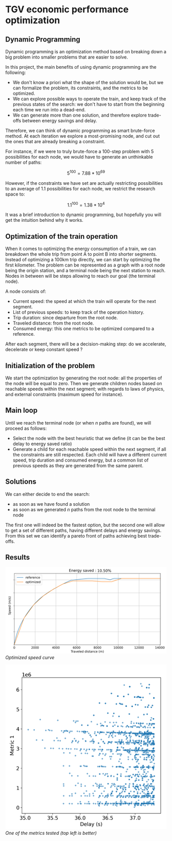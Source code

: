 # TGV economic performance optimization

## Dynamic Programming

Dynamic programming is an optimization method based on breaking down a big problem into smaller problems that are easier to solve.

In this project, the main benefits of using dynamic programming are the following:

- We don't know a priori what the shape of the solution would be, but we can formalize the problem, its constraints, and the metrics to be optimized.
- We can explore possible ways to operate the train, and keep track of the previous states of the search: we don't have to start from the beginning each time we run into a dead-end.
- We can generate more than one solution, and therefore explore trade-offs between energy savings and delay.

Therefore, we can think of dynamic programming as smart brute-force method. At each iteration we explore a most-promising node, and cut out the ones that are already breaking a constraint.

For instance, if we were to truly brute-force a 100-step problem with 5 possibilities for each node, we would have to generate an unthinkable number of paths:

<div class="text-center mb-0">

$$
5^{100} = 7.88*10^{69}
$$

</div>

However, if the constraints we have set are actually restricting possibilities to an average of 1.1 possibilities for each node, we restrict the research space to:

<div class="text-center mb-0">

$$
1.1^{100} = 1.38*10^4
$$

</div>

It was a brief introduction to dynamic programming, but hopefully you will get the intuition behind why it works.

## Optimization of the train operation

When it comes to optimizing the energy consumption of a train, we can breakdown the whole trip from point A to point B into shorter segments. Instead of optimizing a 100km trip directly, we can start by optimizing the first kilometer. The problem can be represented as a graph with a root node being the origin station, and a terminal node being the next station to reach. Nodes in between will be steps allowing to reach our goal (the terminal node).

A node consists of:

- Current speed: the speed at which the train will operate for the next segment.
- List of previous speeds: to keep track of the operation history.
- Trip duration: since departure from the root node.
- Traveled distance: from the root node.
- Consumed energy: this one metrics to be optimized compared to a reference.

After each segment, there will be a decision-making step: do we accelerate, decelerate or keep constant speed ? 

## Initialization of the problem

We start the optimization by generating the root node: all the properties of the node will be equal to zero. Then we generate children nodes based on reachable speeds within the next segment; with regards to laws of physics, and external constraints (maximum speed for instance). 

## Main loop

Until we reach the terminal node (or when $n$ paths are found), we will proceed as follows:

- Select the node with the best heuristic that we define (it can be the best delay to energy saved ratio)
- Generate a child for each reachable speed within the next segment, if all the constraints are still respected. Each child will have a different current speed, trip duration and consumed energy, but a common list of previous speeds as they are generated from the same parent.

## Solutions

We can either decide to end the search:

- as soon as we have found a solution
- as soon as we generated $n$ paths from the root node to the terminal node

The first one will indeed be the fastest option, but the second one will allow to get a set of different paths, having different delays and energy savings. From this set we can identify a pareto front of paths achieving best trade-offs.

## Results

![Optimized speed curve](./acceleration.png)
*Optimized speed curve*

![One of the metrics tested (top left is better)](./metric_1.png)
*One of the metrics tested (top left is better)*